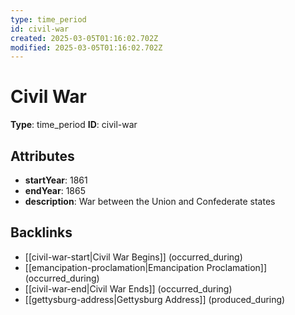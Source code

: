 ```yaml
---
type: time_period
id: civil-war
created: 2025-03-05T01:16:02.702Z
modified: 2025-03-05T01:16:02.702Z
---
```


# Civil War

**Type**: time_period
**ID**: civil-war

## Attributes

- **startYear**: 1861
- **endYear**: 1865
- **description**: War between the Union and Confederate states

## Backlinks

- [[civil-war-start|Civil War Begins]] (occurred_during)
- [[emancipation-proclamation|Emancipation Proclamation]] (occurred_during)
- [[civil-war-end|Civil War Ends]] (occurred_during)
- [[gettysburg-address|Gettysburg Address]] (produced_during)

